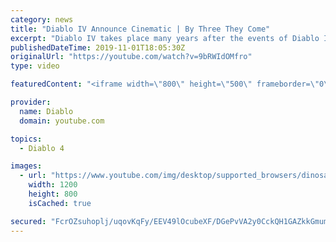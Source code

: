 ```yaml
---
category: news
title: "Diablo IV Announce Cinematic | By Three They Come"
excerpt: "Diablo IV takes place many years after the events of Diablo III, after millions have been slaughtered by the actions of the High ..."
publishedDateTime: 2019-11-01T18:05:30Z
originalUrl: "https://youtube.com/watch?v=9bRWIdOMfro"
type: video

featuredContent: "<iframe width=\"800\" height=\"500\" frameborder=\"0\" src=\"https://www.youtube.com/embed/9bRWIdOMfro\" allow=\"accelerometer; autoplay; encrypted-media; gyroscope; picture-in-picture\" allowfullscreen></iframe>"

provider:
  name: Diablo
  domain: youtube.com

topics:
  - Diablo 4

images:
  - url: "https://www.youtube.com/img/desktop/supported_browsers/dinosaur.png"
    width: 1200
    height: 800
    isCached: true

secured: "FcrOZsuhoplj/uqovKqFy/EEV49lOcubeXF/DGePvVA2y0CckQH1GAZkkGmum9OO168qLJKH2Eqe7CXGDXv/EWGKiknUDHDYy28THkjqBjWikmT0XLhFyQrlLILMISdnJ6dgrInFWhhwXR3hMO9o7Q5dnp0rqIzT1XNTHnPlbgNfc75/sEFlzwdUU9bfqaV3lssLxXy1cHUG4gIdQFrU0kq2aLUHRfS9e3DNxL2Mod8HJ+1+pgMEbPjmfIEXijwREOe1fuKiSl8I0eGEMNIAk6wJfxeqxYwd2sR+f0BDnZd5jOKA1hUJaQS4Oc41HeIBLNSqe41HAM61YovhbVXKe/wjJqKMECstfu6ELkcEWUhCQcAEc0eduyUdrR/eBzU+TTNg2PUKG4+ypwr3T7S4BgP+C5Lx6f6mJUTAovawLB/5bXgXCi2vWHgIBI2skXIs;OFy/J7s1zZWo6qv6f6yriA=="
---
```



